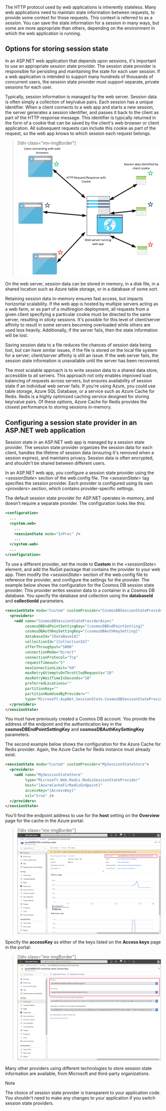 The HTTP protocol used by web applications is inherently stateless. Many web applications need to maintain state information between requests, to provide some context for those requests. This context is referred to as a *session*. You can save the state information for a session in many ways, but some are more appropriate than others, depending on the environment in which the web application is running.

## Options for storing session state

In an ASP.NET web application that depends upon sessions, it's important to use an appropriate session state provider. The session state provider is responsible for persisting and maintaining the state for each user session. If a web application is intended to support many hundreds of thousands of concurrent users, the session state provider must support separate, private sessions for each user.

Typically, session information is managed by the web server. Session data is often simply a collection of key/value pairs. Each session has a unique identifier. When a client connects to a web app and starts a new session, the server generates a session identifier, and passes it back to the client as part of the HTTP response message. This identifier is typically returned in the form of a cookie that can be saved by the client's web browser or client application. All subsequent requests can include this cookie as part of the request, so the web app knows to which session each request belongs.

> [!div class="mx-imgBorder"]
> ![Image showing the relationships between client apps, the web app running on the web server, and session state information identified by using cookies.](..\media\3-session-state.png)

On the web server, session data can be stored in memory, in a disk file, in a shared location such as Azure table storage, or in a database of some sort.

Retaining session data in-memory ensures fast access, but impacts horizontal scalability. If the web app is hosted by multiple servers acting as a web farm, or as part of a multiregion deployment, all requests from a given client specifying a particular cookie must be directed to the same server, resulting in *sticky* sessions. It's possible for this level of client/server affinity to result in some servers becoming overloaded while others are used less heavily. Additionally, if the server fails, then the state information will be lost.

Saving session data to a file reduces the chances of session data being lost, but can have similar issues, if the file is stored on the local file system for a server; client/server affinity is still an issue. If the web server fails, the session state information is unavailable until the server has been recovered.

The most scalable approach is to write session data to a shared data store, accessible to all servers. This approach not only enables improved load balancing of requests across servers, but ensures availability of session state if an individual web server fails. If you're using Azure, you could use table storage, Azure SQL Database, or a service such as Azure Cache for Redis. Redis is a highly optimized caching service designed for storing key/value pairs. Of these options, Azure Cache for Redis provides the closest performance to storing sessions in-memory.

## Configuring a session state provider in an ASP.NET web application

Session state in an ASP.NET web app is managed by a session state provider. The session state provider organizes the session data for each client, handles the lifetime of session data (ensuring it's removed when a session expires), and maintains privacy. Session data is often encrypted, and shouldn't be shared between different users.

In an ASP.NET web app, you configure a session state provider using the *\<sessionState\>* section of the web.config file. The *\<sessionState\>*  tag specifies the session provider. Each provider is configured using its own *\<providers\>* section, which contains provider-specific settings.

The default session state provider for ASP.NET operates in-memory, and doesn't require a separate provider. The configuration looks like this:

```xml
<configuration>
  ...
  <system.web>
    ...
    <sessionState mode="InProc" />
    ...
  </system.web>
  ...
</configuration>
```

To use a different provider, set the mode to **Custom** in the *\<sessionState\>* element, and add the NuGet package that contains the provider to your web app. Then modify the *\<sessionState\>* section of the web.config file to reference the provider, and configure the settings for the provider. The example below shows the configuration for the Cosmos DB session state provider. This provider writes session data to a container in a Cosmos DB database. You specify the database and collection using the **databaseId** and **collectionId** parameters.

```xml
<sessionState mode="Custom" customProvider="CosmosDBSessionStateProviderAsync">
  <providers>
    <add name="CosmosDBSessionStateProviderAsync" 
         cosmosDBEndPointSettingKey="[cosmosDBEndPointSetting]" 
         cosmosDBAuthKeySettingKey="[cosmosDBAuthKeySetting]" 
         databaseId="[DataBaseId]" 
         collectionId="[CollectionId]" 
         offerThroughput="5000" 
         connectionMode="Direct" 
         connectionProtocol="Tcp" 
         requestTimeout="5" 
         maxConnectionLimit="50" 
         maxRetryAttemptsOnThrottledRequests="10" 
         maxRetryWaitTimeInSeconds="10" 
         preferredLocations="" 
         partitionKey="" 
         partitionNumUsedByProvider="" 
         type="Microsoft.AspNet.SessionState.CosmosDBSessionStateProviderAsync, Microsoft.AspNet.SessionState.CosmosDBSessionStateProviderAsync, Version=1.1.0.0, Culture=neutral, PublicKeyToken=31bf3856ad364e35" />
  </providers>
</sessionState>
```

You must have previously created a Cosmos DB account. You provide the address of the endpoint and the authentication key in the **cosmosDBEndPointSettingKey** and **cosmosDBAuthKeySettingKey** parameters.

The second example below shows the configuration for the Azure Cache for Redis provider. Again, the Azure Cache for Redis instance must already exist.

```xml
<sessionState mode="Custom" customProvider="MySessionStateStore">
  <providers>
    <add name="MySessionStateStore"
         type="Microsoft.Web.Redis.RedisSessionStateProvider"
         host="[AzureCacheFirRedisEndpoint]"
         accessKey="[AccessKey]"
         ssl="true" />
  </providers>
</sessionState>
```

You'll find the endpoint address to use for the **host** setting on the **Overview** page for the cache in the Azure portal:

> [!div class="mx-imgBorder"]
> ![Image showing Azure Cache for Redis page in the Azure portal. The host name for the cache is highlighted.](..\media\3-redis-host-name.png)

Specify the **accessKey** as either of the keys listed on the **Access keys** page in the portal:

> [!div class="mx-imgBorder"]
> ![Image showing Access keys page for the cache in the Azure portal. The access keys are highlighted.](..\media\3-access-keys.png)

Many other providers using different technologies to store session state information are available, from Microsoft and third-party organizations.

> [!NOTE]
> The choice of session state provider is transparent to your application code. You shouldn't need to make any changes to your application if you switch session state providers.
